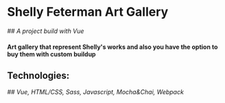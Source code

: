 # Shelly Feterman Art Gallery
*## A project build with Vue* 


#### Art gallery that represent Shelly's works and also you have the option to buy them with custom buildup 


## Technologies:
*## Vue, HTML/CSS, Sass, Javascript, Mocha&Chai, Webpack*
